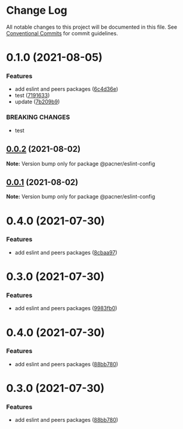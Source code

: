 # Change Log

All notable changes to this project will be documented in this file.
See [Conventional Commits](https://conventionalcommits.org) for commit guidelines.

# 0.1.0 (2021-08-05)


### Features

* add eslint and peers packages ([6c4d36e](https://github.com/jmanuelrosa/pacner/commit/6c4d36e27e589ce4517cb164784ae0ed19801cb8))
* test ([7191633](https://github.com/jmanuelrosa/pacner/commit/7191633d448872ddc27effdd3bcd16f47055662e))
* update ([7b209b9](https://github.com/jmanuelrosa/pacner/commit/7b209b9b91adcb53086d967f23716219ff999ef4))


### BREAKING CHANGES

* test





## [0.0.2](https://github.com/jmanuelrosa/pacner/compare/@pacner/eslint-config@0.0.1...@pacner/eslint-config@0.0.2) (2021-08-02)

**Note:** Version bump only for package @pacner/eslint-config





## [0.0.1](https://github.com/jmanuelrosa/pacner/compare/@pacner/eslint-config@0.4.0...@pacner/eslint-config@0.0.1) (2021-08-02)

**Note:** Version bump only for package @pacner/eslint-config





# 0.4.0 (2021-07-30)


### Features

* add eslint and peers packages ([8cbaa97](https://github.com/jmanuelrosa/pacner/commit/8cbaa97049ae5dee1c33deabeb2575a2acb543bd))





# 0.3.0 (2021-07-30)


### Features

* add eslint and peers packages ([9983fb0](https://github.com/jmanuelrosa/pacner/commit/9983fb06c89397077eee7b5ef4c5f3ac6877b031))





# 0.4.0 (2021-07-30)


### Features

* add eslint and peers packages ([88bb780](https://github.com/jmanuelrosa/pacner/commit/88bb780b6139e790555d2f71220633b27eed4507))





# 0.3.0 (2021-07-30)


### Features

* add eslint and peers packages ([88bb780](https://github.com/jmanuelrosa/pacner/commit/88bb780b6139e790555d2f71220633b27eed4507))
